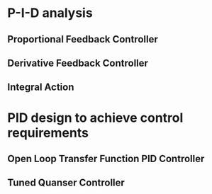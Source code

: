 # P-I-D analysis

## Proportional Feedback Controller

## Derivative Feedback Controller

## Integral Action

#  PID design to achieve control requirements

## Open Loop Transfer Function PID Controller

## Tuned Quanser Controller
